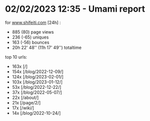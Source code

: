 # 02/02/2023 12:35 - Umami report
for www.shifeiti.com [24h] :

 - 885 (80) page views
 - 236 (-65) uniques
 - 163 (-56) bounces
 - 20h 22' 48'' (11h 17' 49'') totaltime


top 10 urls:
 - 163x [/]
 - 154x [/blog/2022-12-09/]
 - 124x [/blog/2023-02-01/]
 - 103x [/blog/2023-01-12/]
 - 53x [/blog/2022-12-22/]
 - 37x [/blog/2022-05-07/]
 - 22x [/about/]
 - 21x [/page/2/]
 - 17x [/wiki/]
 - 14x [/blog/2022-10-24/]


